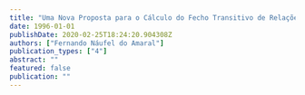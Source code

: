 ```yaml
---
title: "Uma Nova Proposta para o Cálculo do Fecho Transitivo de Relações Binárias"
date: 1996-01-01
publishDate: 2020-02-25T18:24:20.904308Z
authors: ["Fernando Náufel do Amaral"]
publication_types: ["4"]
abstract: ""
featured: false
publication: ""
---
```


